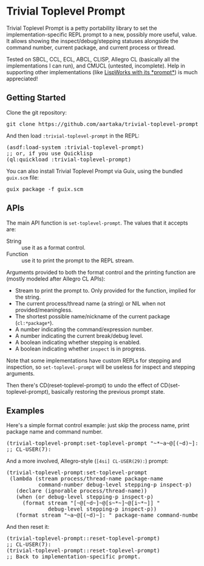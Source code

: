 <h1>Trivial Toplevel Prompt</h1>

<p>
Trivial Toplevel Prompt is a petty portability library to set the
implementation-specific REPL prompt to a new, possibly more useful,
value. It allows showing the inspect/debug/stepping statuses alongside
the command number, current package, and current process or thread.

<p>
Tested on SBCL, CCL, ECL, ABCL, CLISP, Allegro CL (basically all the
implementations I can run), and CMUCL (untested, incomplete). Help in
supporting other implementations
(like <a href="http://www.lispworks.com/documentation/lw80/lw/lw-lispworks-87.htm#lispworks_marker-line-3817">LispWorks with its *prompt*</a>)
is much appreciated!

<h2>Getting Started</h2>

<p>
Clone the git repository:

<pre>git clone https://github.com/aartaka/trivial-toplevel-prompt ~/common-lisp/
</pre>

<p>
And then load <code>:trivial-toplevel-prompt</code> in the REPL:

<pre>(asdf:load-system :trivial-toplevel-prompt)
;; or, if you use Quicklisp
(ql:quickload :trivial-toplevel-prompt)
</pre>

<p>
You can also install Trivial Toplevel Prompt via Guix,
using the bundled <code>guix.scm</code> file:

<pre>guix package -f guix.scm
</pre>

<h2>APIs</h2>

<p>
The main API function is <code>set-toplevel-prompt</code>.
The values that it accepts are:

<DL><dt> String </dt> <dd>
use it as a format control.
</dd><dt> Function </dt> <dd>
use it to print the prompt to the REPL stream.
</DL>

<p>
Arguments provided to both the format control and the printing
function are (mostly modeled after Allegro CL APIs):

<UL><li> Stream to print the prompt to. Only provided for the function, implied for the string.
 </li><li> The current process/thread name (a string) or NIL when not provided/meaningless.
 </li><li> The shortest possible name/nickname of the current package
 (<code>cl:*package*</code>).
 </li><li> A number indicating the command/expression number.
 </li><li> A number indicating the current break/debug level.
 </li><li> A boolean indicating whether stepping is enabled.
 </li><li> A boolean indicating whether <code>inspect</code> is in progress.
</UL>

<p>
Note that some implementations have custom REPLs for stepping and
inspection,
so <code>set-toplevel-prompt</code> will be useless for inspect and stepping arguments.

<p>
Then there's CD(reset-toplevel-prompt) to undo the effect of CD(set-toplevel-prompt), basically restoring the previous prompt state.

<h2>Examples</h2>

<p>
Here's a simple format control example:
just skip the process name, print package name and command number.

<pre>(trivial-toplevel-prompt:set-toplevel-prompt "~*~a~@[(~d)~]: ")
;; CL-USER(7):
</pre>

<p>
And a more involved, Allegro-style (<code>[4si] CL-USER(29):</code>) prompt:

<pre>(trivial-toplevel-prompt:set-toplevel-prompt
 (lambda (stream process/thread-name package-name
          command-number debug-level stepping-p inspect-p)
   (declare (ignorable process/thread-name))
   (when (or debug-level stepping-p inspect-p)
     (format stream "[~@[~d~]~@[s~*~]~@[i~*~]] "
             debug-level stepping-p inspect-p))
   (format stream "~a~@[(~d)~]: " package-name command-number)))
</pre>

<p>
And then reset it:

<pre>(trivial-toplevel-prompt::reset-toplevel-prompt)
;; CL-USER(7):
(trivial-toplevel-prompt::reset-toplevel-prompt)
;; Back to implementation-specific prompt.
</pre>
